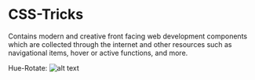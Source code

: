# CSS-Tricks
Contains modern and creative front facing web development components which are collected through the internet and other resources 
such as navigational items, hover or active functions, and more.

Hue-Rotate:
![alt text](https://github.com/[RajLikhari]/[CSS-Tricks]/master/Trick-Images/Hue-Rotate.png?raw=true)

